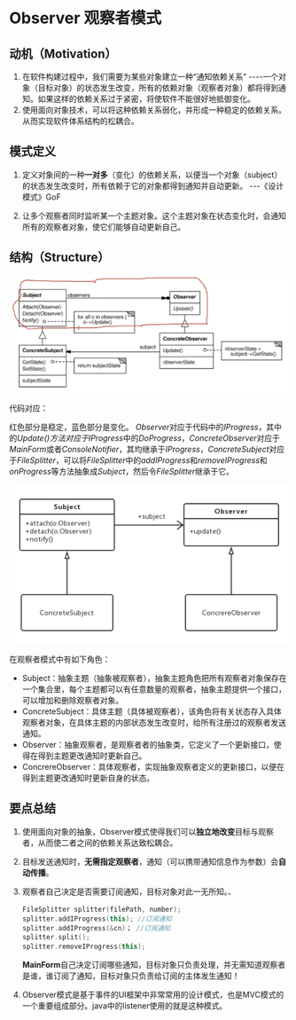 # Observer 观察者模式

## 动机（Motivation）

1. 在软件构建过程中，我们需要为某些对象建立一种“通知依赖关系” ----一个对象（目标对象）的状态发生改变，所有的依赖对象（观察者对象）都将得到通知。如果这样的依赖关系过于紧密，将使软件不能很好地抵御变化。
2. 使用面向对象技术，可以将这种依赖关系弱化，并形成一种稳定的依赖关系。从而实现软件体系结构的松耦合。

## 模式定义

1. 定义对象间的一种**一对多**（变化）的依赖关系，以便当一个对象（subject）的状态发生改变时，所有依赖于它的对象都得到通知并自动更新。
                            ---《设计模式》GoF

2. 让多个观察者同时监听某一个主题对象。这个主题对象在状态变化时，会通知所有的观察者对象，使它们能够自动更新自己。

## 结构（Structure）

![20191224232946.png](https://raw.githubusercontent.com/SunshlnW/Design-Mode/master/image/%E8%A7%82%E5%AF%9F%E8%80%85%E6%A8%A1%E5%BC%8F/20191224232946.png)

代码对应：

红色部分是稳定，蓝色部分是变化。
*Observer*对应于代码中的*IProgress*，其中的*Update()*方法对应于*IProgress*中的*DoProgress*，*ConcreteObserver*对应于*MainForm*或者*ConsoleNotifier*，其均继承于*IProgress*，*ConcreteSubject*对应于*FileSplitter*，可以将*FileSplitter*中的*addIProgress*和*removeIProgress*和*onProgress*等方法抽象成*Subject*，然后令*FileSplitter*继承于它。

![20191224232930.png](https://raw.githubusercontent.com/SunshlnW/Design-Mode/master/image/%E8%A7%82%E5%AF%9F%E8%80%85%E6%A8%A1%E5%BC%8F/20191224232930.png)

在观察者模式中有如下角色：

* Subject：抽象主题（抽象被观察者），抽象主题角色把所有观察者对象保存在一个集合里，每个主题都可以有任意数量的观察者，抽象主题提供一个接口，可以增加和删除观察者对象。
* ConcreteSubject：具体主题（具体被观察者），该角色将有关状态存入具体观察者对象，在具体主题的内部状态发生改变时，给所有注册过的观察者发送通知。
* Observer：抽象观察者，是观察者者的抽象类，它定义了一个更新接口，使得在得到主题更改通知时更新自己。
* ConcrereObserver：具体观察者，实现抽象观察者定义的更新接口，以便在得到主题更改通知时更新自身的状态。

## 要点总结

1. 使用面向对象的抽象，Observer模式使得我们可以**独立地改变**目标与观察者，从而使二者之间的依赖关系达致松耦合。
2. 目标发送通知时，**无需指定观察者**，通知（可以携带通知信息作为参数）会**自动传播**。
3. 观察者自己决定是否需要订阅通知，目标对象对此一无所知。、

    ```c++
    FileSplitter splitter(filePath, number);
    splitter.addIProgress(this); //订阅通知
    splitter.addIProgress(&cn)； //订阅通知
    splitter.split();
    splitter.removeIProgress(this);
    ```

    **MainForm**自己决定订阅哪些通知，目标对象只负责处理，并无需知道观察者是谁，谁订阅了通知，目标对象只负责给订阅的主体发生通知！
4. Observer模式是基于事件的UI框架中非常常用的设计模式，也是MVC模式的一个重要组成部分。java中的listener使用的就是这种模式。
